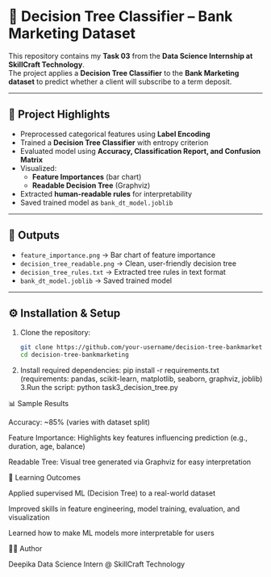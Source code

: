 # 🌳 Decision Tree Classifier – Bank Marketing Dataset

This repository contains my **Task 03** from the **Data Science Internship at SkillCraft Technology**.  
The project applies a **Decision Tree Classifier** to the **Bank Marketing dataset** to predict whether a client will subscribe to a term deposit.

---

## 📌 Project Highlights
- Preprocessed categorical features using **Label Encoding**
- Trained a **Decision Tree Classifier** with entropy criterion
- Evaluated model using **Accuracy, Classification Report, and Confusion Matrix**
- Visualized:
  - **Feature Importances** (bar chart)
  - **Readable Decision Tree** (Graphviz)
- Extracted **human-readable rules** for interpretability
- Saved trained model as `bank_dt_model.joblib`

---

## 📂 Outputs
- `feature_importance.png` → Bar chart of feature importance  
- `decision_tree_readable.png` → Clean, user-friendly decision tree  
- `decision_tree_rules.txt` → Extracted tree rules in text format  
- `bank_dt_model.joblib` → Saved trained model  

---

## ⚙️ Installation & Setup
1. Clone the repository:
   ```bash
   git clone https://github.com/your-username/decision-tree-bankmarketing.git
   cd decision-tree-bankmarketing
2. Install required dependencies:
   pip install -r requirements.txt
   (requirements: pandas, scikit-learn, matplotlib, seaborn, graphviz, joblib)
3.Run the script:
  python task3_decision_tree.py

📊 Sample Results

Accuracy: ~85% (varies with dataset split)

Feature Importance: Highlights key features influencing prediction (e.g., duration, age, balance)

Readable Tree: Visual tree generated via Graphviz for easy interpretation

🎯 Learning Outcomes

Applied supervised ML (Decision Tree) to a real-world dataset

Improved skills in feature engineering, model training, evaluation, and visualization

Learned how to make ML models more interpretable for users

👩‍💻 Author

Deepika
Data Science Intern @ SkillCraft Technology
   
